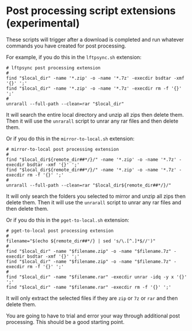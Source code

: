 # Post processing script extensions (experimental)

These scripts will trigger after a download is completed and run whatever commands you have created for post processing.

For example, if you do this in the `lftpsync.sh` extension:

~~~
# lftpsync post processing extension
#
find "$local_dir" -name '*.zip' -o -name '*.7z' -execdir bsdtar -xmf '{}' ';'
find "$local_dir" -name '*.zip' -o -name '*.7z' -execdir rm -f '{}' ';'
#
unrarall --full-path --clean=rar "$local_dir"
~~~

It will search the entire local directory and unzip all zips then delete them. Then it will use the `unrarall` script to unrar any rar files and then delete them.

Or if you do this in the `mirror-to-local.sh` extension:

~~~
# mirror-to-local post processing extension
#
find "$local_dir${remote_dir##*/}/" -name '*.zip' -o -name '*.7z' -execdir bsdtar -xmf '{}' ';'
find "$local_dir${remote_dir##*/}/" -name '*.zip' -o -name '*.7z' -execdir rm -f '{}' ';'
#
unrarall --full-path --clean=rar "$local_dir${remote_dir##*/}/"
~~~

It will only search the folders you selected to mirror and unzip all zips then delete them. Then it will use the `unrarall` script to unrar any rar files and then delete them.

Or if you do this in the `pget-to-local.sh` extension:

~~~
# pget-to-local post processing extension
#
filename="$(echo ${remote_dir##*/} | sed 's/\.[^.]*$//')"
#
find "$local_dir" -name "$filename.zip" -o -name "$filename.7z" -execdir bsdtar -xmf '{}' ';'
find "$local_dir" -name "$filename.zip" -o -name "$filename.7z" -execdir rm -f '{}' ';'
#
find "$local_dir" -name "$filename.rar" -execdir unrar -idq -y x '{}' ';'
find "$local_dir" -name "$filename.rar" -execdir rm -f '{}' ';'
~~~

It will only extract the selected files if they are `zip` or `7z` or `rar` and then delete them.


You are going to have to trial and error your way through additional post processing. This should be a good starting point.
